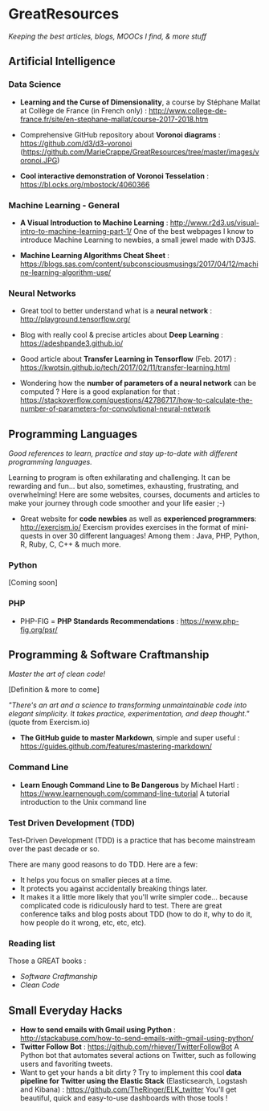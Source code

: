 # GreatResources
*Keeping the best articles, blogs, MOOCs I find, &amp; more stuff*

## Artificial Intelligence

### Data Science 
- **Learning and the Curse of Dimensionality**, a course by Stéphane Mallat at Collège de France (in French only) : http://www.college-de-france.fr/site/en-stephane-mallat/course-2017-2018.htm

- Comprehensive GitHub repository about **Voronoi diagrams** : https://github.com/d3/d3-voronoi 
(https://github.com/MarieCrappe/GreatResources/tree/master/images/voronoi.JPG)

- **Cool interactive demonstration of Voronoi Tesselation** : https://bl.ocks.org/mbostock/4060366

### Machine Learning - General

- **A Visual Introduction to Machine Learning** : http://www.r2d3.us/visual-intro-to-machine-learning-part-1/
One of the best webpages I know to introduce Machine Learning to newbies, a small jewel made with D3JS.

- **Machine Learning Algorithms Cheat Sheet** :
https://blogs.sas.com/content/subconsciousmusings/2017/04/12/machine-learning-algorithm-use/

### Neural Networks
- Great tool to better understand what is a **neural network** :
http://playground.tensorflow.org/

- Blog with really cool & precise articles about **Deep Learning** :
https://adeshpande3.github.io/

- Good article about **Transfer Learning in Tensorflow** (Feb. 2017) :
https://kwotsin.github.io/tech/2017/02/11/transfer-learning.html

- Wondering how the **number of parameters of a neural network** can be computed ? Here is a good explanation for that : https://stackoverflow.com/questions/42786717/how-to-calculate-the-number-of-parameters-for-convolutional-neural-network

## Programming Languages
*Good references to learn, practice and stay up-to-date with different programming languages.*

Learning to program is often exhilarating and challenging. It can be rewarding and fun... but also, sometimes, exhausting, frustrating, and overwhelming! Here are some websites, courses, documents and articles to make your journey through code smoother and your life easier ;-)

- Great website for **code newbies** as well as **experienced programmers**: http://exercism.io/
Exercism provides exercises in the format of mini-quests in over 30 different languages! Among them : Java, PHP, Python, R, Ruby, C, C++ & much more.

### Python
[Coming soon]

### PHP
- PHP-FIG = **PHP Standards Recommendations** :
https://www.php-fig.org/psr/

## Programming & Software Craftmanship
*Master the art of clean code!*

[Definition & more to come]

*"There's an art and a science to transforming unmaintainable code into elegant simplicity. It takes practice, experimentation, and deep thought."* (quote from Exercism.io)

- **The GitHub guide to master Markdown**, simple and super useful :
https://guides.github.com/features/mastering-markdown/

### Command Line
- **Learn Enough Command Line to Be Dangerous** by Michael Hartl : https://www.learnenough.com/command-line-tutorial
A tutorial introduction to the Unix command line

### Test Driven Development (TDD)
Test-Driven Development (TDD) is a practice that has become mainstream over the past decade or so.

There are many good reasons to do TDD. Here are a few:

* It helps you focus on smaller pieces at a time.
* It protects you against accidentally breaking things later.
* It makes it a little more likely that you'll write simpler code... because complicated code is ridiculously hard to test.
There are great conference talks and blog posts about TDD (how to do it, why to do it, how people do it wrong, etc, etc, etc).

### Reading list
Those a GREAT books :
- *Software Craftmanship*
- *Clean Code*

## Small Everyday Hacks
- **How to send emails with Gmail using Python** : http://stackabuse.com/how-to-send-emails-with-gmail-using-python/
- **Twitter Follow Bot** : https://github.com/rhiever/TwitterFollowBot A Python bot that automates several actions on Twitter, such as following users and favoriting tweets.
- Want to get your hands a bit dirty ? Try to implement this cool **data pipeline for Twitter using the Elastic Stack** (Elasticsearch, Logstash and Kibana) : https://github.com/TheRinger/ELK_twitter
You'll get beautiful, quick and easy-to-use dashboards with those tools !

